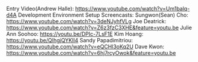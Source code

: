 Entry Video(Andrew Halle): https://www.youtube.com/watch?v=Um1balq-d4A
Development Environment Setup Screencasts:
Sungwon(Sean) Cho: https://www.youtube.com/watch?v=3deNJyhfVLg
Joe Deatrick: https://www.youtube.com/watch?v=Z6z3fzC3XHE&feature=youtu.be
Julie Ann Soohoo: https://youtu.be/DPIc-7LsF1E
Kim Hoang: https://youtu.be/QIhgjQYKIl4
Sandy Papadimitriou: https://www.youtube.com/watch?v=eQCHl3oKq2U
Dave Kwon: https://www.youtube.com/watch?v=6hj7rcyOwok&feature=youtu.be